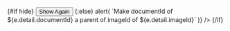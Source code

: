 <script lang="ts">
  import { Story } from 'kitbook';
  import PlaceIntoDocument from './PlaceIntoDocument.svelte';

  import type { IMedia } from '@hvsb/types';
  import { setContext } from 'svelte';
  import ShowHide from 'svelte-pieces/functions/ShowHide.svelte';
  import Button from 'svelte-pieces/ui/Button.svelte';
  import { writable } from 'svelte/store';
  const chapterMedia = writable<Partial<IMedia>[]>([
    { type: 'document', id: 'docIdsomething', title: 'The Tombs' },
    { type: 'document', id: 'docIdsomething2', title: 'The Catacombs' },
  ]);
  setContext('chapterMedia', chapterMedia);
</script>

<Story>
  <ShowHide let:show={hide} let:toggle>
    {#if hide}
      <Button onclick={toggle}>Show Again</Button>
    {:else}
      <PlaceIntoDocument
        imageId="fakeImageId"
        on:close={toggle}
        on:assignParent={(e) =>
          alert(
            `Make documentId of ${e.detail.documentId} a parent of imageId of ${e.detail.imageId}`
          )} />
    {/if}
  </ShowHide>
</Story>
